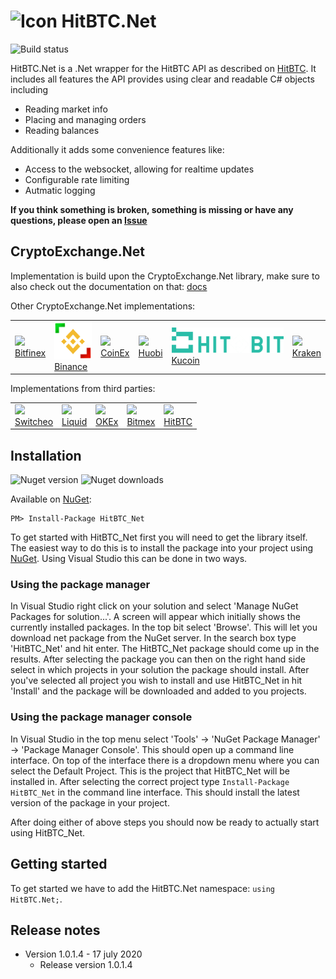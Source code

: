 # ![Icon](https://github.com/intelligences/HitBTC.Net/blob/master/src/HitBTC.Net/Icon/icon.png?raw=true) HitBTC.Net

![Build status](https://travis-ci.org/intelligences/HitBTC.Net.svg?branch=master)

HitBTC.Net is a .Net wrapper for the HitBTC API as described on [HitBTC](https://api.hitbtc.com/). It includes all features the API provides using clear and readable C# objects including 
* Reading market info
* Placing and managing orders
* Reading balances

Additionally it adds some convenience features like:
* Access to the websocket, allowing for realtime updates
* Configurable rate limiting
* Autmatic logging

**If you think something is broken, something is missing or have any questions, please open an [Issue](https://github.com/intelligences/HitBTC.Net/issues)**

## CryptoExchange.Net
Implementation is build upon the CryptoExchange.Net library, make sure to also check out the documentation on that: [docs](https://github.com/JKorf/CryptoExchange.Net)

Other CryptoExchange.Net implementations:
<table>
<tr>
<td><a href="https://github.com/JKorf/Bitfinex.Net"><img src="https://github.com/JKorf/Bitfinex.Net/blob/master/Bitfinex.Net/Icon/icon.png?raw=true"></a>
<br />
<a href="https://github.com/JKorf/Bitfinex.Net">Bitfinex</a>
</td>
<td><a href="https://github.com/JKorf/Binance.Net"><img src="https://github.com/JKorf/Binance.Net/blob/master/Binance.Net/Icon/icon.png?raw=true"></a>
<br />
<a href="https://github.com/JKorf/Binance.Net">Binance</a>
</td>
<td><a href="https://github.com/JKorf/CoinEx.Net"><img src="https://github.com/JKorf/CoinEx.Net/blob/master/CoinEx.Net/Icon/icon.png?raw=true"></a>
<br />
<a href="https://github.com/JKorf/CoinEx.Net">CoinEx</a>
</td>
<td><a href="https://github.com/JKorf/Huobi.Net"><img src="https://github.com/JKorf/Huobi.Net/blob/master/Huobi.Net/Icon/icon.png?raw=true"></a>
<br />
<a href="https://github.com/JKorf/Huobi.Net">Huobi</a>
</td>
<td><a href="https://github.com/JKorf/Kucoin.Net"><img src="https://github.com/JKorf/Kucoin.Net/blob/master/Kucoin.Net/Icon/icon.png?raw=true"></a>
<br />
<a href="https://github.com/JKorf/Kucoin.Net">Kucoin</a>
</td>
<td><a href="https://github.com/JKorf/Kraken.Net"><img src="https://github.com/JKorf/Kraken.Net/blob/master/Kraken.Net/Icon/icon.png?raw=true"></a>
<br />
<a href="https://github.com/JKorf/Kraken.Net">Kraken</a>
</td>
</tr>
</table>
Implementations from third parties:
<table>
	<tr>
		<td>
			<a href="https://github.com/Zaliro/Switcheo.Net">
				<img src="https://github.com/Zaliro/Switcheo.Net/blob/master/Resources/switcheo-coin.png?raw=true">
			</a>
			<br />
			<a href="https://github.com/Zaliro/Switcheo.Net">Switcheo</a>
		</td>
		<td>
			<a href="https://github.com/ridicoulous/LiquidQuoine.Net">
				<img src="https://github.com/ridicoulous/LiquidQuoine.Net/blob/master/Resources/icon.png?raw=true">
			</a>
			<br />
			<a href="https://github.com/ridicoulous/LiquidQuoine.Net">Liquid</a>
		</td>
		<td><a href="https://github.com/burakoner/OKEx.Net"><img src="https://raw.githubusercontent.com/burakoner/OKEx.Net/master/Okex.Net/Icon/icon.png"></a>
		<br />
		<a href="https://github.com/burakoner/OKEx.Net">OKEx</a>
		</td>
		</td>
		<td>
			<a href="https://github.com/ridicoulous/Bitmex.Net"><img src="https://github.com/ridicoulous/Bitmex.Net/blob/master/Bitmex.Net/Icon/icon.png"></a>
			<br />
			<a href="https://github.com/ridicoulous/Bitmex.Net">Bitmex</a>
		</td>
		<td>
			<a href="https://github.com/intelligences/HitBTC.Net"><img src="https://github.com/intelligences/HitBTC.Net/blob/master/src/HitBTC.Net/Icon/icon.png"></a>
			<br />
			<a href="https://github.com/intelligences/HitBTC.Net">HitBTC</a>
		</td>
	</tr>
	
</table>

## Installation
![Nuget version](https://img.shields.io/nuget/v/hitbtc_net.svg) ![Nuget downloads](https://img.shields.io/nuget/dt/HitBTC_Net.svg)

Available on [NuGet](https://www.nuget.org/packages/HitBTC.Net/):
```
PM> Install-Package HitBTC_Net
```
To get started with HitBTC_Net first you will need to get the library itself. The easiest way to do this is to install the package into your project using  [NuGet](https://www.nuget.org/packages/HitBTC_Net/). Using Visual Studio this can be done in two ways.

### Using the package manager
In Visual Studio right click on your solution and select 'Manage NuGet Packages for solution...'. A screen will appear which initially shows the currently installed packages. In the top bit select 'Browse'. This will let you download net package from the NuGet server. In the search box type 'HitBTC_Net' and hit enter. The HitBTC_Net package should come up in the results. After selecting the package you can then on the right hand side select in which projects in your solution the package should install. After you've selected all project you wish to install and use HitBTC_Net in hit 'Install' and the package will be downloaded and added to you projects.

### Using the package manager console
In Visual Studio in the top menu select 'Tools' -> 'NuGet Package Manager' -> 'Package Manager Console'. This should open up a command line interface. On top of the interface there is a dropdown menu where you can select the Default Project. This is the project that HitBTC_Net will be installed in. After selecting the correct project type  `Install-Package HitBTC_Net`  in the command line interface. This should install the latest version of the package in your project.

After doing either of above steps you should now be ready to actually start using HitBTC_Net.

## Getting started
To get started we have to add the HitBTC.Net namespace:  `using HitBTC.Net;`.

## Release notes
* Version 1.0.1.4 - 17 july 2020
	* Release version 1.0.1.4
